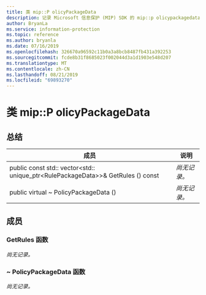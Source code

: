 ```yaml
---
title: 类 mip::P olicyPackageData
description: 记录 Microsoft 信息保护 (MIP) SDK 的 mip::p olicypackagedata 类。
author: BryanLa
ms.service: information-protection
ms.topic: reference
ms.author: bryanla
ms.date: 07/16/2019
ms.openlocfilehash: 326670a96592c11b0a3a8bcb8487fb431a392253
ms.sourcegitcommit: fcde8b31f8685023f002044d3a1d1903e548d207
ms.translationtype: MT
ms.contentlocale: zh-CN
ms.lasthandoff: 08/21/2019
ms.locfileid: "69893270"
---
```

# <a name="class-mippolicypackagedata"></a>类 mip::P olicyPackageData 
  
## <a name="summary"></a>总结
 成员                        | 说明                                
--------------------------------|---------------------------------------------
public const std:: vector\<std:: unique_ptr\<RulePackageData\>\>& GetRules () const  | _尚无记录。_
public virtual ~ PolicyPackageData ()  | _尚无记录。_
  
## <a name="members"></a>成员
  
### <a name="getrules-function"></a>GetRules 函数
_尚无记录。_

  
### <a name="policypackagedata-function"></a>~ PolicyPackageData 函数
_尚无记录。_
